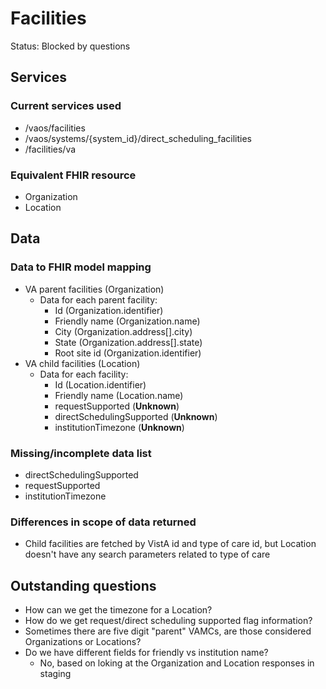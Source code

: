 # Facilities

Status: Blocked by questions

## Services
### Current services used
- /vaos/facilities
- /vaos/systems/{system_id}/direct_scheduling_facilities
- /facilities/va

### Equivalent FHIR resource

- Organization
- Location

## Data
### Data to FHIR model mapping

- VA parent facilities (Organization)
   - Data for each parent facility:
      - Id (Organization.identifier)
      - Friendly name (Organization.name)
      - City (Organization.address[].city)
      - State (Organization.address[].state)
      - Root site id (Organization.identifier)
- VA child facilities (Location)
   - Data for each facility:
      - Id (Location.identifier)
      - Friendly name (Location.name)
      - requestSupported (**Unknown**)
      - directSchedulingSupported (**Unknown**)
      - institutionTimezone (**Unknown**)

### Missing/incomplete data list

- directSchedulingSupported
- requestSupported
- institutionTimezone

### Differences in scope of data returned

- Child facilities are fetched by VistA id and type of care id, but Location doesn't have any search parameters related to type of care

## Outstanding questions

- How can we get the timezone for a Location?
- How do we get request/direct scheduling supported flag information?
- Sometimes there are five digit "parent" VAMCs, are those considered Organizations or Locations?
- Do we have different fields for friendly vs institution name?
   - No, based on loking at the Organization and Location responses in staging
